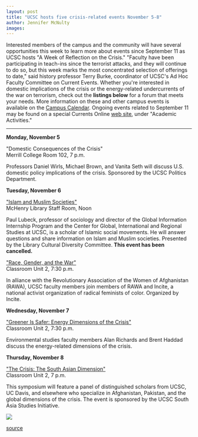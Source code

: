 ```yaml
---
layout: post
title: "UCSC hosts five crisis-related events November 5-8"
author: Jennifer McNulty
images:
---
```


Interested members of the campus and the community will have several opportunities this week to learn more about events since September 11 as UCSC hosts "A Week of Reflection on the Crisis." "Faculty have been participating in teach-ins since the terrorist attacks, and they will continue to do so, but this week marks the most concentrated selection of offerings to date," said history professor Terry Burke, coordinator of UCSC's Ad Hoc Faculty Committee on Current Events. Whether you're interested in domestic implications of the crisis or the energy-related undercurrents of the war on terrorism, check out the **listings below** for a forum that meets your needs. More information on these and other campus events is available on the [Campus Calendar][1]. Ongoing events related to September 11 may be found on a special Currents Online [web site][2], under "Academic Activities."
* * *

  
**Monday, November 5**

"Domestic Consequences of the Crisis"  
Merrill College Room 102, 7 p.m.  
  
Professors Daniel Wirls, Michael Brown, and Vanita Seth will discuss U.S. domestic policy implications of the crisis. Sponsored by the UCSC Politics Department.  
  
  
**Tuesday, November 6**

["Islam and Muslim Societies"][3]   
McHenry Library Staff Room, Noon  
  
Paul Lubeck, professor of sociology and director of the Global Information Internship Program and the Center for Global, International and Regional Studies at UCSC, is a scholar of Islamic social movements. He will answer questions and share information on Islam and Muslim societies. Presented by the Library Cultural Diversity Committee. **This event has been cancelled.**  
  
["Race, Gender, and the War"][4]   
Classroom Unit 2, 7:30 p.m.  
  
In alliance with the Revolutionary Association of the Women of Afghanistan (RAWA), UCSC faculty members join members of RAWA and Incite, a national activist organization of radical feminists of color. Organized by Incite.  
  
  
**Wednesday, November 7**  
  
["Greener Is Safer: Energy Dimensions of the Crisis"][5]   
Classroom Unit 2, 7:30 p.m.  
  
Environmental studies faculty members Alan Richards and Brent Haddad discuss the energy-related dimensions of the crisis.  
  
  
**Thursday, November 8**  
  
["The Crisis: The South Asian Dimension" ][6]  
Classroom Unit 2, 7 p.m.   
  
This symposium will feature a panel of distinguished scholars from UCSC, UC Davis, and elsewhere who specialize in Afghanistan, Pakistan, and the global dimensions of the crisis. The event is sponsored by the UCSC South Asia Studies Initiative.

  
  

![ ][7]

[1]: http://events.ucsc.edu/calendar/
[2]: http://www.ucsc.edu/currents/terrorist_crisis/
[3]: ../../terrorist_crisis/islam_11-06.html
[4]: ../../terrorist_crisis/race.gender.war_11-06.html
[5]: ../../terrorist_crisis/greener.html
[6]: ../../terrorist_crisis/south_asia.html
[7]: ../../images/trans.gif

[source](http://www1.ucsc.edu/currents/01-02/11-05/crisis_events.html "Permalink to crisis_events")
